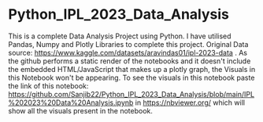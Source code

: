 # Python_IPL_2023_Data_Analysis
This is a complete Data Analysis Project using Python. I have utilised Pandas, Numpy and Plotly Libraries to complete this project.
Original Data source: https://www.kaggle.com/datasets/aravindas01/ipl-2023-data .
As the github performs a static render of the notebooks and it doesn't include the embedded HTML/JavaScript that makes up a plotly graph, the Visuals in this Notebook won't be appearing.
To see the visuals in this notebook paste the link of this notebook: https://github.com/Sanjib22/Python_IPL_2023_Data_Analysis/blob/main/IPL%202023%20Data%20Analysis.ipynb in https://nbviewer.org/ which will show all the visuals present in the notebook.
